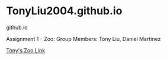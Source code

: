 # TonyLiu2004.github.io
github.io

Assignment 1 - Zoo:
Group Members: Tony Liu, Daniel Martinez

[Tony's Zoo Link](https://tonyliu2004.github.io/)
